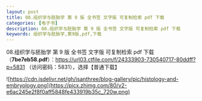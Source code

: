 ```yaml
---
layout: post
title: 08.组织学与胚胎学 第 9 版 全书签 文字版 可复制检索 pdf 下载
categories: [电子书]
description: 08.组织学与胚胎学 第 9 版 全书签 文字版 可复制检索 pdf 下载
keywords: 组织学与胚胎学,第9版,pdf,下载
---
```


08.组织学与胚胎学 第 9 版 全书签 文字版 可复制检索 pdf 下载（**7be7eb58.pdf**）：<https://url03.ctfile.com/f/24333903-730540717-80ddff?p=5831> （访问密码：5831），选择【普通下载】

![https://cdn.jsdelivr.net/gh/isanthree/blog-gallery/pic/histology-and-embryology.png](https://picx.zhimg.com/80/v2-e6ac245e2f8f0aff5848fe433919b35c_720w.png)
